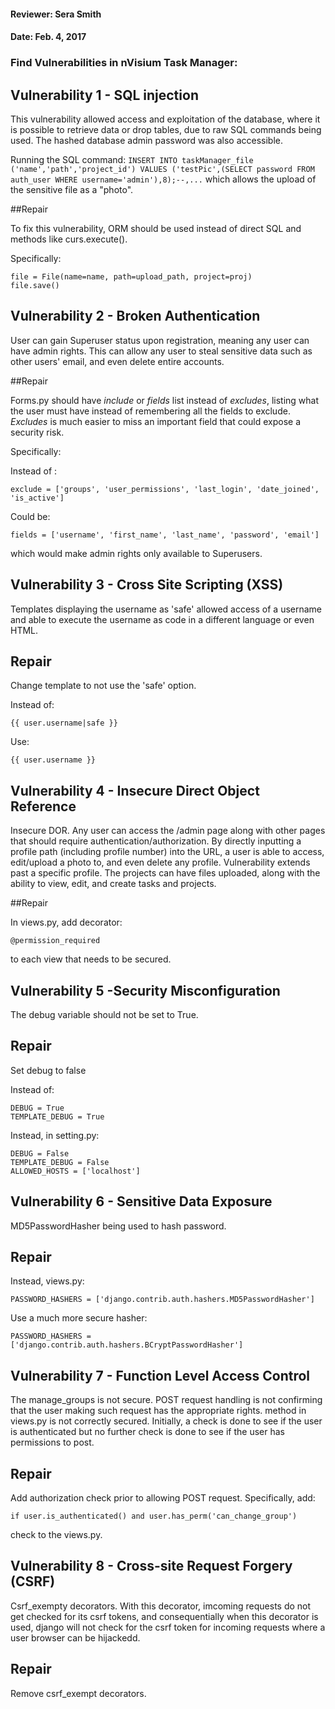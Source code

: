 #### Reviewer: Sera Smith

#### Date: Feb. 4, 2017

### Find Vulnerabilities in nVisium Task Manager:

## Vulnerability 1 - SQL injection

This vulnerability allowed access and exploitation of the database, where it is possible to retrieve data or drop tables, due to raw SQL commands being used. 
The hashed database admin password was also accessible.

Running the SQL command: ```INSERT INTO taskManager_file ('name','path','project_id') VALUES ('testPic',(SELECT password FROM auth_user WHERE username='admin'),8);--,...``` which allows the upload of the sensitive file as a "photo".


##Repair

To fix this vulnerability, ORM should be used instead of direct SQL and methods like curs.execute().

Specifically: 
``` 
file = File(name=name, path=upload_path, project=proj)
file.save()
```

## Vulnerability 2 - Broken Authentication

User can gain Superuser status upon registration, meaning any user can have admin rights. This can allow any user to steal sensitive data such as other users' email, and even delete entire accounts. 

##Repair

Forms.py should have _include_ or _fields_ list instead of _excludes_, listing what the user must have instead of remembering all the fields to exclude. _Excludes_ is much easier to miss an important field that could expose a security risk. 

Specifically:

Instead of : 
```
exclude = ['groups', 'user_permissions', 'last_login', 'date_joined', 'is_active']
```

Could be:
```
fields = ['username', 'first_name', 'last_name', 'password', 'email']
```

which would make admin rights only available to Superusers.


## Vulnerability 3  - Cross Site Scripting (XSS)

Templates displaying the username as 'safe' allowed access of a username and able to execute the username as code in a different language or even HTML.

## Repair
Change template to not use the 'safe' option.

Instead of: 
```
{{ user.username|safe }}
```

Use:
```
{{ user.username }}
```

## Vulnerability 4 - Insecure Direct Object Reference

Insecure DOR. Any user can access the /admin page along with other pages that should require authentication/authorization. By directly inputting a profile path (including profile number) into the URL, a user is able to access, edit/upload a photo to, and even delete any profile. 
Vulnerability extends past a specific profile. The projects can have files uploaded, along with the ability to view, edit, and create tasks and projects.  

##Repair 

In views.py, add decorator: 
``` 
@permission_required 
``` 
to each view that needs to be secured. 


## Vulnerability 5 -Security Misconfiguration

The debug variable should not be set to True.

## Repair

Set debug to false

Instead of: 
```
DEBUG = True
TEMPLATE_DEBUG = True
```

Instead, in setting.py:
```
DEBUG = False
TEMPLATE_DEBUG = False
ALLOWED_HOSTS = ['localhost']
```

## Vulnerability 6 - Sensitive Data Exposure

MD5PasswordHasher being used to hash password.

## Repair


Instead, views.py: 
```
PASSWORD_HASHERS = ['django.contrib.auth.hashers.MD5PasswordHasher']
```

Use a much more secure hasher:
```
PASSWORD_HASHERS = ['django.contrib.auth.hashers.BCryptPasswordHasher']
```

## Vulnerability 7 - Function Level Access Control

The manage_groups is not secure. POST request handling is not confirming that the user making such request has the appropriate rights. method in views.py is not correctly secured. Initially, a check is done to see if the user is authenticated but no further check is done to see if the user has permissions to post.

## Repair

Add authorization check prior to allowing POST request. Specifically, add: 

```
if user.is_authenticated() and user.has_perm('can_change_group') 
```

check to the views.py. 


## Vulnerability 8 - Cross-site Request Forgery (CSRF)

Csrf_exempty decorators. With this decorator, imcoming requests do not get checked for its csrf tokens, and consequentially
when this decorator is used, django will not check for the csrf token for incoming requests where a user browser can be hijackedd.


## Repair

Remove csrf_exempt decorators.


